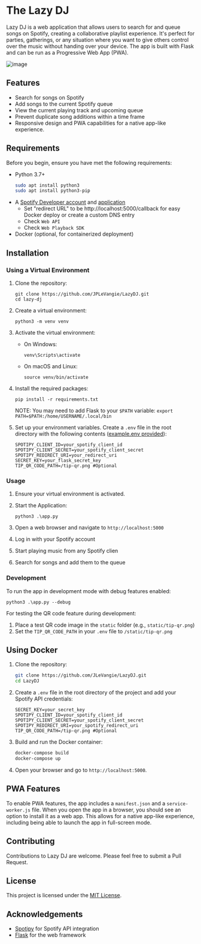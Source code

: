 # The Lazy DJ

Lazy DJ is a web application that allows users to search for and queue songs on Spotify, creating a collaborative playlist experience. It's perfect for parties, gatherings, or any situation where you want to give others control over the music without handing over your device.
The app is built with Flask and can be run as a Progressive Web App (PWA).

![image](https://github.com/JPLeVangie/LazyDJ/assets/47614776/73e0bbaf-b23d-4c3a-8c84-b5793b6bc648)



## Features

- Search for songs on Spotify
- Add songs to the current Spotify queue
- View the current playing track and upcoming queue
- Prevent duplicate song additions within a time frame
- Responsive design and PWA capabilities for a native app-like experience.

## Requirements

Before you begin, ensure you have met the following requirements:
- Python 3.7+
    ```Bash
    sudo apt install python3
    sudo apt install python3-pip
    ```
- A [Spotify Developer account](https://developer.spotify.com/) and [application](https://developer.spotify.com/dashboard/create)
    - Set "redirect URL" to be http://localhost:5000/callback for easy Docker deploy or create a custom DNS entry
    - Check `Web API`
    - Check `Web Playback SDK`
- Docker (optional, for containerized deployment)

## Installation

### Using a Virtual Environment

1. Clone the repository:
   ```
   git clone https://github.com/JPLeVangie/LazyDJ.git
   cd lazy-dj
   ```

2. Create a virtual environment:
   ```
   python3 -m venv venv
   ```

3. Activate the virtual environment:
   - On Windows:
     ```
     venv\Scripts\activate
     ```
   - On macOS and Linux:
     ```
     source venv/bin/activate
     ```

4. Install the required packages:
   ```
   pip install -r requirements.txt
   ```
   NOTE: You may need to add Flask to your `$PATH` variable: `export PATH=$PATH:/home/USERNAME/.local/bin`

5. Set up your environment variables. Create a `.env` file in the root directory with the following contents ([example.env provided](./example.env)):
    ```
    SPOTIPY_CLIENT_ID=your_spotify_client_id
    SPOTIPY_CLIENT_SECRET=your_spotify_client_secret
    SPOTIPY_REDIRECT_URI=your_redirect_uri
    SECRET_KEY=your_flask_secret_key
    TIP_QR_CODE_PATH=/tip-qr.png #Optional
    ```

### Usage

1. Ensure your virtual environment is activated.

2. Start the Application:
   ```
   python3 .\app.py
   ```

3. Open a web browser and navigate to `http://localhost:5000`

4. Log in with your Spotify account

5. Start playing music from any Spotify clien

6. Search for songs and add them to the queue

### Development

To run the app in development mode with debug features enabled:

```
python3 .\app.py --debug
```

For testing the QR code feature during development:
1. Place a test QR code image in the `static` folder (e.g., `static/tip-qr.png`)
2. Set the `TIP_QR_CODE_PATH` in your `.env` file to `/static/tip-qr.png`

## Using Docker

1. Clone the repository:

    ```bash
    git clone https://github.com/JLeVangie/LazyDJ.git
    cd LazyDJ
    ```

2. Create a `.env` file in the root directory of the project and add your Spotify API credentials:

    ```dotenv
    SECRET_KEY=your_secret_key
    SPOTIPY_CLIENT_ID=your_spotify_client_id
    SPOTIPY_CLIENT_SECRET=your_spotify_client_secret
    SPOTIPY_REDIRECT_URI=your_spotify_redirect_uri
    TIP_QR_CODE_PATH=/tip-qr.png #Optional
    ```

3. Build and run the Docker container:

    ```bash
    docker-compose build
    docker-compose up
    ```

4. Open your browser and go to `http://localhost:5000`.

## PWA Features

To enable PWA features, the app includes a `manifest.json` and a `service-worker.js` file. When you open the app in a browser, you should see an option to install it as a web app. This allows for a native app-like experience, including being able to launch the app in full-screen mode.

## Contributing

Contributions to Lazy DJ are welcome. Please feel free to submit a Pull Request.

## License

This project is licensed under the [MIT License](LICENSE).

## Acknowledgements

- [Spotipy](https://spotipy.readthedocs.io/) for Spotify API integration
- [Flask](https://flask.palletsprojects.com/) for the web framework
